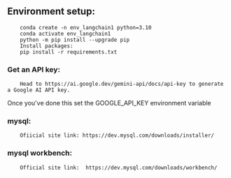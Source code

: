 

## Environment setup:

		conda create -n env_langchain1 python=3.10  
		conda activate env_langchain1
		python -m pip install --upgrade pip
		Install packages:
		pip install -r requirements.txt




### Get an API key: 
		Head to https://ai.google.dev/gemini-api/docs/api-key to generate a Google AI API key. 

Once you've done this set the GOOGLE_API_KEY environment variable

### mysql: 
		Ofiicial site link: https://dev.mysql.com/downloads/installer/

### mysql workbench:
		Official site link:  https://dev.mysql.com/downloads/workbench/
